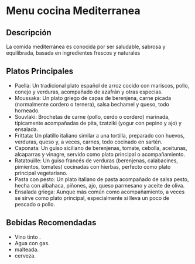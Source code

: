 # Menu cocina Mediterranea

## Descripción
La comida mediterránea es conocida por ser saludable, sabrosa y equilibrada, basada en ingredientes frescos y naturales

## Platos Principales
- Paella: Un tradicional plato español de arroz cocido con mariscos, pollo, conejo y verduras, acompañado de azafrán y otras especias.
- Moussaka: Un plato griego de capas de berenjena, carne picada (normalmente cordero o ternera), salsa bechamel y queso, todo horneado.
- Souvlaki: Brochetas de carne (pollo, cerdo o cordero) marinada, típicamente acompañadas de pita, tzatziki (yogur con pepino y ajo) y ensalada.
- Frittata: Un platillo italiano similar a una tortilla, preparado con huevos, verduras, queso y, a veces, carnes, todo cocinado en sartén.
- Caponata: Un guiso siciliano de berenjenas, tomate, cebolla, aceitunas, alcaparras y vinagre, servido como plato principal o acompañamiento.
- Ratatouille: Un guiso francés de verduras (berenjenas, calabacines, pimientos, tomates) cocinadas con hierbas, perfecto como plato principal vegetariano.
- Pasta con pesto: Un plato italiano de pasta acompañado de salsa pesto, hecha con albahaca, piñones, ajo, queso parmesano y aceite de oliva.
- Ensalada griega: Aunque más común como acompañamiento, a veces se sirve como plato principal, especialmente si lleva un poco de pescado o pollo.

## Bebidas Recomendadas
- Vino tinto .
- Agua con gas.
- malteada.
- cerveza.
